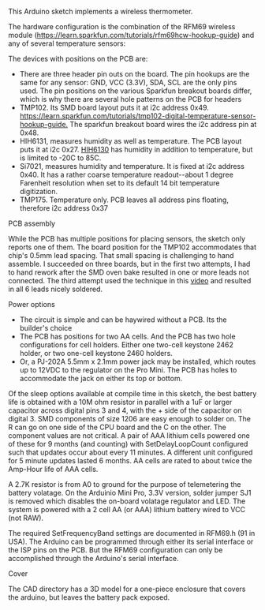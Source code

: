 This Arduino sketch implements a wireless thermometer.

The hardware configuration is the combination of the RFM69 wireless module
(<a href='https://learn.sparkfun.com/tutorials/rfm69hcw-hookup-guide'>https://learn.sparkfun.com/tutorials/rfm69hcw-hookup-guide</a>)
and any of several temperature sensors:
<br/>

The devices with positions on the PCB are:
<ul>
<li>There are three header pin outs on the board. 
The pin hookups are the same for any sensor: GND, VCC (3.3V), SDA, SCL are the only
pins used. The pin positions on the various Sparkfun breakout boards differ, which
is why there are several hole patterns on the PCB for headers</li>
<li>TMP102. Its SMD board layout puts it at i2c address 0x49.
<a href='https://learn.sparkfun.com/tutorials/tmp102-digital-temperature-sensor-hookup-guide'>https://learn.sparkfun.com/tutorials/tmp102-digital-temperature-sensor-hookup-guide.</a>
The sparkfun breakout board wires the i2c address pin at 0x48.
<li>HIH6131, measures humidity as well as temperature. The PCB layout puts it at i2c 0x27.
<a href='https://www.sparkfun.com/products/11295'>HIH6130</a>
has
humidity in addition to temperature, but is limited to -20C to 85C.</li>
<li>Si7021, measures humidity and temperature. It is fixed at i2c 
address 0x40. It has a rather coarse temperature readout--about 1 degree Farenheit resolution
when set to its default 14 bit temperature digitization.
<li>TMP175. Temperature only. PCB leaves all address pins floating, therefore i2c address 0x37
</ul>

PCB assembly

While the PCB has multiple positions for placing sensors, the sketch only reports one of them.
The board position for the TMP102 accommodates that chip's 0.5mm lead spacing. That small spacing
is challenging to hand assemble. I succeeded on three boards, but in the first two attempts, I had
to hand rework after the SMD oven bake resulted in one or more leads not connected. 
The third attempt used the technique in this
<a href='https://www.youtube.com/watch?v=xPFujTJbUkI'>video</a> and resulted in all 6 leads nicely soldered.

Power options
<ul>
<li>The circuit is simple and can be haywired without a PCB. Its the builder's choice
<li>The PCB has positions for two AA cells. And the PCB has two hole configurations for
cell holders. Either one two-cell keystone 2462 holder, or two one-cell keystone 2460 holders.
<li>Or, a PJ-202A 5.5mm x 2.1mm power jack may be installed, which routes up to 12VDC
to the regulator on the Pro Mini. The PCB has holes to accommodate the jack on either
its top or bottom.
</ul>

Of the sleep options available at compile time in this sketch, the best
battery life is obtained with a 10M ohm resistor in parallel with a 1uF or larger
capacitor across digital pins 3 and 4, with the + side of the capacitor on
digital 3. SMD components of size 1206 are easy enough to solder on. The R can
go on one side of the CPU board and the C on the other.
The component values are not critical. A pair of AAA lithium cells
powered one of these for 9 months (and counting) with SetDelayLoopCount 
configured such that updates occur about every 11 minutes. A different unit
configured for 5 minute updates lasted 6 months. AA cells are rated
to about twice the Amp-Hour life of AAA cells.

A 2.7K resistor is from A0 to ground for the purpose of 
telemetering the battery volatage. 
On the Arduinio Mini Pro, 3.3V version, solder jumper SJ1 is removed which disables
the on-board volatage regulator and LED.
The system is powered with a 2 cell AA (or AAA) lithium battery wired to VCC (not RAW).

The required SetFrequencyBand settings are documented in RFM69.h (91 in USA). The Arduino
can be programmed through either its serial interface or the ISP pins on the PCB. But
the RFM69 configuration can only be accomplished through the Arduino's serial interface. 

Cover

The CAD directory has a 3D model for a one-piece enclosure that covers the arduino, but leaves the
battery pack exposed.


